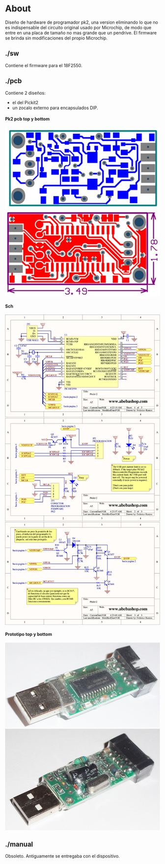 # About
Diseño de hardware de programador pk2, una version eliminando lo que no es indispensable del circuito original usado por Microchip, de modo que entre en una placa de tamaño no mas grande que un pendrive. El firmware se brinda sin modificaciones del propio Microchip.
## ./sw
Contiene el firmware para el 18F2550.
## ./pcb
Contiene 2 diseños:
- el del Pickit2
- un zocalo externo para encapsulados DIP.

#### Pk2 pcb top y bottom
![alt text](https://raw.githubusercontent.com/federicogramos/pk2/master/pcb/pk2/otherFiles/pcb_bot.jpg)
![alt text](https://raw.githubusercontent.com/federicogramos/pk2/master/pcb/pk2/otherFiles/pcb_top.jpg)

#### Sch
![alt text](https://raw.githubusercontent.com/federicogramos/pk2/master/pcb/pk2/otherFiles/sch_00.jpg)
![alt text](https://raw.githubusercontent.com/federicogramos/pk2/master/pcb/pk2/otherFiles/sch_01.jpg)
![alt text](https://raw.githubusercontent.com/federicogramos/pk2/master/pcb/pk2/otherFiles/sch_02.jpg)

#### Prototipo top y bottom
![alt text](https://raw.githubusercontent.com/federicogramos/pk2/master/pcb/pk2/otherFiles/prototipo_top.jpg)
![alt text](https://raw.githubusercontent.com/federicogramos/pk2/master/pcb/pk2/otherFiles/prototipo_bot.jpg)

## ./manual
Obsoleto. Antiguamente se entregaba con el dispositivo.
